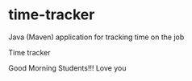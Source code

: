 # time-tracker
Java (Maven) application for tracking time on the job

Time tracker

Good Morning Students!!! Love you
